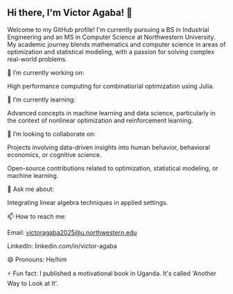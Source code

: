 ## Hi there, I'm Victor Agaba! 👋
Welcome to my GitHub profile! I'm currently pursuing a BS in Industrial Engineering and an MS in Computer Science at Northwestern University. My academic journey blends mathematics and computer science in areas of optimization and statistical modeling, with a passion for solving complex real-world problems.

🔭 I’m currently working on:

High performance computing for combinatiorial optimization using Julia.

🌱 I’m currently learning:

Advanced concepts in machine learning and data science, particularly in the context of nonlinear optimization and reinforcement learning.

👯 I’m looking to collaborate on:

Projects involving data-driven insights into human behavior, behavioral economics, or cognitive science.

Open-source contributions related to optimization, statistical modeling, or machine learning.

💬 Ask me about:

Integrating linear algebra techniques in applied settings.

📫 How to reach me:

Email: victoragaba2025@u.northwestern.edu

LinkedIn: linkedin.com/in/victor-agaba

😄 Pronouns: He/him

⚡ Fun fact: I published a motivational book in Uganda. It's called 'Another Way to Look at It'.
